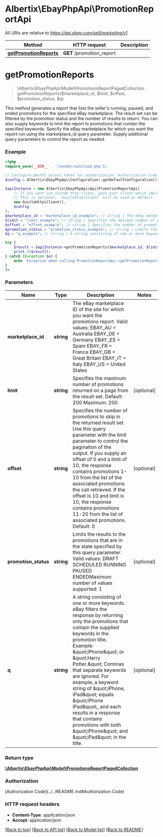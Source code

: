 # Albertix\EbayPhpApi\PromotionReportApi

All URIs are relative to *https://api.ebay.com/sell/marketing/v1*

Method | HTTP request | Description
------------- | ------------- | -------------
[**getPromotionReports**](PromotionReportApi.md#getPromotionReports) | **GET** /promotion_report | 


# **getPromotionReports**
> \Albertix\EbayPhpApi\Model\PromotionsReportPagedCollection getPromotionReports($marketplace_id, $limit, $offset, $promotion_status, $q)



This method generates a report that lists the seller's running, paused, and ended promotions for the specified eBay marketplace. The result set can be filtered by the promotion status and the number of results to return. You can also supply keywords to limit the report to promotions that contain the specified keywords. Specify the eBay marketplace for which you want the report run using the marketplace_id query parameter. Supply additional query parameters to control the report as needed.

### Example
```php
<?php
require_once(__DIR__ . '/vendor/autoload.php');

// Configure OAuth2 access token for authorization: Authorization Code
$config = Albertix\EbayPhpApi\Configuration::getDefaultConfiguration()->setAccessToken('YOUR_ACCESS_TOKEN');

$apiInstance = new Albertix\EbayPhpApi\Api\PromotionReportApi(
    // If you want use custom http client, pass your client which implements `GuzzleHttp\ClientInterface`.
    // This is optional, `GuzzleHttp\Client` will be used as default.
    new GuzzleHttp\Client(),
    $config
);
$marketplace_id = "marketplace_id_example"; // string | The eBay marketplace ID of the site for which you want the promotions report. Valid values: EBAY_AU = Australia EBAY_DE = Germany EBAY_ES = Spain EBAY_FR = France EBAY_GB = Great Britain EBAY_IT = Italy EBAY_US = United States
$limit = "limit_example"; // string | Specifies the maximum number of promotions returned on a page from the result set. Default: 200 Maximum: 200
$offset = "offset_example"; // string | Specifies the number of promotions to skip in the returned result set. Use this query parameter with the limit parameter to control the pagination of the output. If you supply an offset of 0 and a limit of 10, the response contains promotions 1-10 from the list of the associated promotions the call retrieved. If the offset is 10 and limit is 10, the response contains promotions 11-20 from the list of associated promotions. Default: 0
$promotion_status = "promotion_status_example"; // string | Limits the results to the promotions that are in the state specified by this query parameter. Valid values: DRAFT SCHEDULED RUNNING PAUSED ENDEDMaximum number of values supported: 1
$q = "q_example"; // string | A string consisting of one or more keywords. eBay filters the response by returning only the promotions that contain the supplied keywords in the promotion title. Example: &quot;iPhone&quot; or &quot;Harry Potter.&quot; Commas that separate keywords are ignored. For example, a keyword string of &quot;iPhone, iPad&quot; equals &quot;iPhone iPad&quot;, and each results in a response that contains promotions with both &quot;iPhone&quot; and &quot;iPad&quot; in the title.

try {
    $result = $apiInstance->getPromotionReports($marketplace_id, $limit, $offset, $promotion_status, $q);
    print_r($result);
} catch (Exception $e) {
    echo 'Exception when calling PromotionReportApi->getPromotionReports: ', $e->getMessage(), PHP_EOL;
}
?>
```

### Parameters

Name | Type | Description  | Notes
------------- | ------------- | ------------- | -------------
 **marketplace_id** | **string**| The eBay marketplace ID of the site for which you want the promotions report. Valid values: EBAY_AU &#x3D; Australia EBAY_DE &#x3D; Germany EBAY_ES &#x3D; Spain EBAY_FR &#x3D; France EBAY_GB &#x3D; Great Britain EBAY_IT &#x3D; Italy EBAY_US &#x3D; United States |
 **limit** | **string**| Specifies the maximum number of promotions returned on a page from the result set. Default: 200 Maximum: 200 | [optional]
 **offset** | **string**| Specifies the number of promotions to skip in the returned result set. Use this query parameter with the limit parameter to control the pagination of the output. If you supply an offset of 0 and a limit of 10, the response contains promotions 1-10 from the list of the associated promotions the call retrieved. If the offset is 10 and limit is 10, the response contains promotions 11-20 from the list of associated promotions. Default: 0 | [optional]
 **promotion_status** | **string**| Limits the results to the promotions that are in the state specified by this query parameter. Valid values: DRAFT SCHEDULED RUNNING PAUSED ENDEDMaximum number of values supported: 1 | [optional]
 **q** | **string**| A string consisting of one or more keywords. eBay filters the response by returning only the promotions that contain the supplied keywords in the promotion title. Example: &amp;quot;iPhone&amp;quot; or &amp;quot;Harry Potter.&amp;quot; Commas that separate keywords are ignored. For example, a keyword string of &amp;quot;iPhone, iPad&amp;quot; equals &amp;quot;iPhone iPad&amp;quot;, and each results in a response that contains promotions with both &amp;quot;iPhone&amp;quot; and &amp;quot;iPad&amp;quot; in the title. | [optional]

### Return type

[**\Albertix\EbayPhpApi\Model\PromotionsReportPagedCollection**](../Model/PromotionsReportPagedCollection.md)

### Authorization

[Authorization Code](../../README.md#Authorization Code)

### HTTP request headers

 - **Content-Type**: application/json
 - **Accept**: application/json

[[Back to top]](#) [[Back to API list]](../../README.md#documentation-for-api-endpoints) [[Back to Model list]](../../README.md#documentation-for-models) [[Back to README]](../../README.md)

